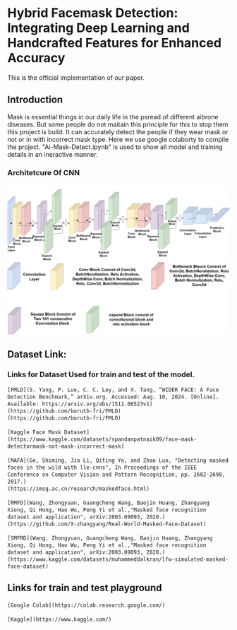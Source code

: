 # Hybrid Facemask Detection: Integrating Deep Learning and Handcrafted Features for Enhanced Accuracy
This is the official implementation of our paper.
## Introduction
Mask is essential things in our daily life in the psread of different aibrone diseases. But some people do not maitain this principle for this to stop them this project is build. It can accurately detect the people if they wear mask or not or in with incorrect mask type. Here we use google colaborty to compile the project. "Ai-Mask-Detect.ipynb" is used to show all model and training details in an ineractive manner.
### Architetcure Of CNN
![architetcure](face%20mask1.jpg)
![legends](face%20mask.jpg)
## Dataset Link:
### Links for Dataset Used for train and test of the model.
```
[FMLD](S. Yang, P. Luo, C. C. Loy, and X. Tang, “WIDER FACE: A Face Detection Benchmark,” arXiv.org. Accessed: Aug. 10, 2024. [Online]. Available: https://arxiv.org/abs/1511.06523v1)(https://github.com/borutb-fri/FMLD)
(https://github.com/borutb-fri/FMLD)

[Kaggle Face Mask Dataset](https://www.kaggle.com/datasets/spandanpatnaik09/face-mask-detectormask-not-mask-incorrect-mask)

[MAFA](Ge, Shiming, Jia Li, Qiting Ye, and Zhao Luo, "Detecting masked faces in the wild with lle-cnns", In Proceedings of the IEEE Conference on Computer Vision and Pattern Recognition, pp. 2682-2690, 2017.)
(https://imsg.ac.cn/research/maskedface.html)

[RMFD](Wang, Zhongyuan, Guangcheng Wang, Baojin Huang, Zhangyang Xiong, Qi Hong, Hao Wu, Peng Yi et al.,"Masked face recognition dataset and application", arXiv:2003.09093, 2020.)
(https://github.com/X-zhangyang/Real-World-Masked-Face-Dataset)

[SMFRD](Wang, Zhongyuan, Guangcheng Wang, Baojin Huang, Zhangyang Xiong, Qi Hong, Hao Wu, Peng Yi et al.,"Masked face recognition dataset and application", arXiv:2003.09093, 2020.)
(https://www.kaggle.com/datasets/muhammeddalkran/lfw-simulated-masked-face-dataset)
```
## Links for train and test playground
```
[Google Colab](https://colab.research.google.com/)

[Kaggle](https://www.kaggle.com/)
```
